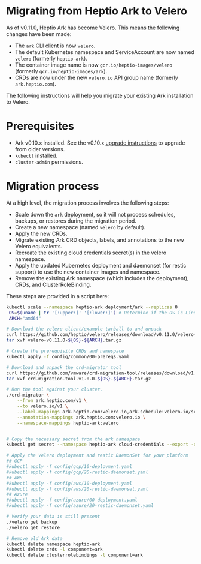 # Migrating from Heptio Ark to Velero

As of v0.11.0, Heptio Ark has become Velero. This means the following changes have been made:

* The `ark` CLI client is now `velero`.
* The default Kubernetes namespace and ServiceAccount are now named `velero` (formerly `heptio-ark`).
* The container image name is now `gcr.io/heptio-images/velero` (formerly `gcr.io/heptio-images/ark`).
* CRDs are now under the new `velero.io` API group name (formerly `ark.heptio.com`).


The following instructions will help you migrate your existing Ark installation to Velero.

# Prerequisites

*  Ark v0.10.x installed. See the v0.10.x [upgrade instructions][1] to upgrade from older versions.
* `kubectl` installed.
* `cluster-admin` permissions.

# Migration process

At a high level, the migration process involves the following steps:

* Scale down the `ark` deployment, so it will not process schedules, backups, or restores during the migration period.
* Create a new namespace (named `velero` by default).
* Apply the new CRDs.
* Migrate existing Ark CRD objects, labels, and annotations to the new Velero equivalents.
* Recreate the existing cloud credentials secret(s) in the velero namespace.
* Apply the updated Kubernetes deployment and daemonset (for restic support) to use the new container images and namespace.
* Remove the existing Ark namespace (which includes the deployment), CRDs, and ClusterRoleBinding.

These steps are provided in a script here:

```bash
kubectl scale --namespace heptio-ark deployment/ark --replicas 0
 OS=$(uname | tr '[:upper:]' '[:lower:]') # Determine if the OS is Linux or macOS
 ARCH="amd64"

# Download the velero client/example tarball to and unpack
curl https://github.com/heptio/velero/releases/download/v0.11.0/velero-v0.11.0-${OS}-${ARCH}.tar.gz --output velero-v0.11.0-${OS}-${ARCH}.tar.gz
tar xvf velero-v0.11.0-${OS}-${ARCH}.tar.gz

# Create the prerequisite CRDs and namespace
kubectl apply -f config/common/00-prereqs.yaml

# Download and unpack the crd-migrator tool
curl https://github.com/vmware/crd-migration-tool/releases/download/v1.0.0/crd-migration-tool-v1.0.0-${OS}-${ARCH}.tar.gz --output crd-migration-tool-v1.0.0-${OS}-${ARCH}.tar.gz
tar xvf crd-migration-tool-v1.0.0-${OS}-${ARCH}.tar.gz

# Run the tool against your cluster.
./crd-migrator \
    --from ark.heptio.com/v1 \
    --to velero.io/v1 \
    --label-mappings ark.heptio.com:velero.io,ark-schedule:velero.io/schedule-name \
    --annotation-mappings ark.heptio.com:velero.io \
    --namespace-mappings heptio-ark:velero


# Copy the necessary secret from the ark namespace
kubectl get secret --namespace heptio-ark cloud-credentials --export -o yaml | kubectl apply --namespace velero -f -

# Apply the Velero deployment and restic DaemonSet for your platform
## GCP
#kubectl apply -f config/gcp/10-deployment.yaml
#kubectl apply -f config/gcp/20-restic-daemonset.yaml
## AWS
#kubectl apply -f config/aws/10-deployment.yaml
#kubectl apply -f config/aws/20-restic-daemonset.yaml
## Azure
#kubectl apply -f config/azure/00-deployment.yaml
#kubectl apply -f config/azure/20-restic-daemonset.yaml

# Verify your data is still present
./velero get backup
./velero get restore

# Remove old Ark data
kubectl delete namespace heptio-ark
kubectl delete crds -l component=ark
kubectl delete clusterrolebindings -l component=ark
```

[1]: https://heptio.github.io/velero/v0.10.0/upgrading-to-v0.10